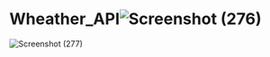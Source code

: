 # Wheather_API![Screenshot (276)](https://user-images.githubusercontent.com/106732392/236903186-8eb43b94-7124-452f-bc51-629a0a9d2f03.png)
![Screenshot (277)](https://user-images.githubusercontent.com/106732392/236903206-1121ac12-9d06-4a99-b3d2-2128b5ad21f7.png)
